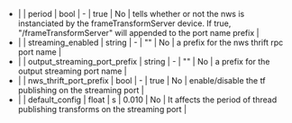  * |     | period                       | bool    | -              | true           | No        | tells whether or not the nws is instanciated by the frameTransformServer device. If true, "/frameTransformServer" will appended to the port name prefix |
 * |     | streaming_enabled            | string  | -              | ""             | No        | a prefix for the nws thrift rpc port name                                                                                                               |
 * |     | output_streaming_port_prefix | string  | -              | ""             | No        | a prefix for the output streaming port name                                                                                                             |
 * |     | nws_thrift_port_prefix       | bool    | -              | true           | No        | enable/disable the tf publishing on the streaming port                                                                                                  |
 * |     | default_config               | float   | s              | 0.010          | No        | It affects the period of thread publishing transforms on the streaming port                                                                             |
